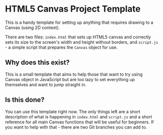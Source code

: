 # HTML5 Canvas Project Template

This is a handy template for setting up anything that requires drawing to a Canvas (using 2D context).

There are two files: `index.html` that sets up HTML5 canvas and correctly sets its size to the screen's width and
height without borders, and `script.js` - a simple script that prepares the `Canvas` object for use.

## Why does this exist?

This is a small template that aims to help those that want to try using Canvas object in JavaScript but
are too lazy to set everything up themselves and want to jump straight in.

## Is this done?

You can use this template right now. The only things left are a short description of what is happening in
`index.html` and `script.js` and a short reference for all main Canvas functions that will be useful for
beginners. If you want to help with that - there are two Git branches you can add to.
